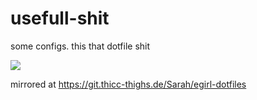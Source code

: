 # usefull-shit

some configs. this that dotfile shit

![](https://i.imgur.com/QjNaln0.jpg)

mirrored at
https://git.thicc-thighs.de/Sarah/egirl-dotfiles
